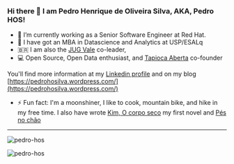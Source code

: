 ### Hi there 👋 I am Pedro Henrique de Oliveira Silva, AKA, Pedro HOS!

- 🔭 I’m currently working as a Senior Software Engineer at Red Hat.
- 🌱 I have got an MBA in Datascience and Analytics at USP/ESALq
- 🇧🇷 I am also the [JUG Vale](https://github.com/Jug-Vale) co-leader, 
- 💻 Open Source, Open Data enthusiast, and [Tapioca Aberta](https://github.com/TapiocaAberta/) co-founder 

You'll find more information at my [Linkedin profile](https://www.linkedin.com/in/pedrohosilva/) and on my blog [https://pedrohosilva.wordpress.com/](https://pedrohosilva.wordpress.com/)

- ⚡ Fun fact: I'm a moonshiner, I like to cook, mountain bike, and hike in my free time. I also have wrote [Kim, O corpo seco](https://kotter.com.br/loja/kim-o-corpo-seco-pedro-hos/) my first novel and [Pés no chão](https://www.amazon.com.br/P%C3%A9s-no-ch%C3%A3o-Pedro-Hos-ebook/dp/B089M8PZB7) 

<!--
**pedro-hos/pedro-hos** is a ✨ _special_ ✨ repository because its `README.md` (this file) appears on your GitHub profile.

Here are some ideas to get you started:

- 🔭 I’m currently working on ...
- 🌱 I’m currently learning ...
- 👯 I’m looking to collaborate on ...
- 🤔 I’m looking for help with ...
- 💬 Ask me about ...
- 📫 How to reach me: ...
- 😄 Pronouns: ...
- ⚡ Fun fact: ...
-->

------------

<p><img src="https://github-readme-stats.vercel.app/api?theme=dark&username=pedro-hos&show_icons=true" alt="pedro-hos" /></p>

<p><img src="https://github-readme-stats.vercel.app/api/top-langs?theme=dark&username=pedro-hos&show_icons=true&layout=compact" alt="pedro-hos" /></p>
